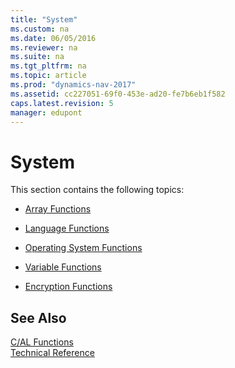 ```yaml
---
title: "System"
ms.custom: na
ms.date: 06/05/2016
ms.reviewer: na
ms.suite: na
ms.tgt_pltfrm: na
ms.topic: article
ms.prod: "dynamics-nav-2017"
ms.assetid: cc227051-69f0-453e-ad20-fe7b6eb1f582
caps.latest.revision: 5
manager: edupont
---
```

# System
This section contains the following topics:  

-   [Array Functions](Array-Functions.md)  

<!-- -   [Error Handling](Error-Handling.md)  -->

-   [Language Functions](Language-Functions.md)  

-   [Operating System Functions](Operating-System-Functions.md)  

-   [Variable Functions](Variable-Functions.md)  

-   [Encryption Functions](Encryption-Functions.md)  

## See Also  
 [C/AL Functions](C-AL-Functions.md)   
 [Technical Reference](Technical-Reference.md)
